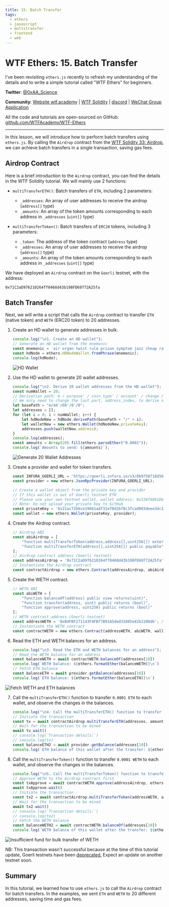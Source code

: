 ```yaml
---
title: 15. Batch Transfer
tags:
  - ethers
  - javascript
  - multitransfer
  - frontend
  - web
---
```


# WTF Ethers: 15. Batch Transfer

I've been revisiting `ethers.js` recently to refresh my understanding of the details and to write a simple tutorial called "WTF Ethers" for beginners.

**Twitter**: [@0xAA_Science](https://twitter.com/0xAA_Science)

**Community**: [Website wtf.academy](https://wtf.academy) | [WTF Solidity](https://github.com/AmazingAng/WTF-Solidity) | [discord](https://discord.gg/5akcruXrsk) | [WeChat Group Application](https://docs.google.com/forms/d/e/1FAIpQLSe4KGT8Sh6sJ7hedQRuIYirOoZK_85miz3dw7vA1-YjodgJ-A/viewform?usp=sf_link)

All the code and tutorials are open-sourced on GitHub: [github.com/WTFAcademy/WTF-Ethers](https://github.com/WTFAcademy/WTF-Ethers)

-----

In this lesson, we will introduce how to perform batch transfers using `ethers.js`. By calling the `Airdrop` contract from the [WTF Solidity 33: Airdrop](https://www.wtf.academy/solidity-application/Airdrop/), we can achieve batch transfers in a single transaction, saving gas fees.

## Airdrop Contract

Here is a brief introduction to the `Airdrop` contract, you can find the details in the WTF Solidity tutorial. We will mainly use 2 functions:

- `multiTransferETH()`: Batch transfers of `ETH`, including 2 parameters:
    - `_addresses`: An array of user addresses to receive the airdrop (`address[]` type)
    - `_amounts`: An array of the token amounts corresponding to each address in `_addresses` (`uint[]` type)

- `multiTransferToken()`: Batch transfers of `ERC20` tokens, including 3 parameters:
    - `_token`: The address of the token contract (`address` type)
    - `_addresses`: An array of user addresses to receive the airdrop (`address[]` type)
    - `_amounts`: An array of the token amounts corresponding to each address in `_addresses` (`uint[]` type)

We have deployed an `Airdrop` contract on the `Goerli` testnet, with the address:
```
0x71C2aD976210264ff0468d43b198FD69772A25fa
```

## Batch Transfer

Next, we will write a script that calls the `Airdrop` contract to transfer `ETH` (native token) and `WETH` (ERC20 token) to 20 addresses.

1. Create an HD wallet to generate addresses in bulk.
    ```js
    console.log("\n1. Create an HD wallet");
    // Generate an HD wallet from the mnemonic
    const mnemonic = `air organ twist rule prison symptom jazz cheap rather dizzy verb glare jeans orbit weapon universe require tired sing casino business anxiety seminar hunt`;
    const hdNode = ethers.HDNodeWallet.fromPhrase(mnemonic);
    console.log(hdNode);
    ```
    ![HD Wallet](img/15-1.png)

2. Use the HD wallet to generate 20 wallet addresses.
    ```js
    console.log("\n2. Derive 20 wallet addresses from the HD wallet");
    const numWallet = 20;
    // Derivation path: m / purpose' / coin_type' / account' / change / address_index
    // We only need to change the last part, address_index, to derive new wallets from hdNode
    let basePath = "m/44'/60'/0'/0";
    let addresses = [];
    for (let i = 0; i < numWallet; i++) {
        let hdNodeNew = hdNode.derivePath(basePath + "/" + i);
        let walletNew = new ethers.Wallet(hdNodeNew.privateKey);
        addresses.push(walletNew.address);
    }
    console.log(addresses);
    const amounts = Array(20).fill(ethers.parseEther("0.0001"));
    console.log(`Amounts to send: ${amounts}`);
    ```
    ![Generate 20 Wallet Addresses](img/15-2.png)

3. Create a provider and wallet for token transfers.
    ```js
    const INFURA_GOERLI_URL = 'https://goerli.infura.io/v3/8b9750710d56460d940aeff47967c4ba';
    const provider = new ethers.JsonRpcProvider(INFURA_GOERLI_URL);

    // Create a wallet object from the private key and provider
    // If this wallet is out of Goerli testnet ETH
    // Please use your own testnet wallet, wallet address: 0x338f8891D6BdC58eEB4754352459cC461EfD2a5E, please don't send any ETH to this address
    // Note: Do not upload your private key to GitHub
    const privateKey = '0x21ac72b6ce19661adf31ef0d2bf8c3fcad003deee3dc1a1a64f5fa3d6b049c06';
    const wallet = new ethers.Wallet(privateKey, provider);
    ```

4. Create the Airdrop contract.
    ```js
    // Airdrop ABI
    const abiAirdrop = [
        "function multiTransferToken(address,address[],uint256[]) external",
        "function multiTransferETH(address[],uint256[]) public payable",
    ];
    // Airdrop contract address (Goerli testnet)
    const addressAirdrop = '0x71C2aD976210264ff0468d43b198FD69772A25fa'; // Airdrop Contract
    // Instantiate the Airdrop contract
    const contractAirdrop = new ethers.Contract(addressAirdrop, abiAirdrop, wallet);
    ```

5. Create the WETH contract.
    ```js
    // WETH ABI
    const abiWETH = [
        "function balanceOf(address) public view returns(uint)",
        "function transfer(address, uint) public returns (bool)",
        "function approve(address, uint256) public returns (bool)"
    ];
    // WETH contract address (Goerli testnet)
    const addressWETH = '0xB4FBF271143F4FBf7B91A5ded31805e42b2208d6'; // WETH Contract
    // Instantiate the WETH contract
    const contractWETH = new ethers.Contract(addressWETH, abiWETH, wallet);
    ```

6. Read the ETH and WETH balances for an address.
    ```js
    console.log("\n3. Read the ETH and WETH balances for an address");
    // Read the WETH balance for an address
    const balanceWETH = await contractWETH.balanceOf(addresses[10])
    console.log(`WETH balance: ${ethers.formatEther(balanceWETH)}\n`)
    // Fetch ETH balance
    const balanceETH = await provider.getBalance(addresses[10])
    console.log(`ETH balance: ${ethers.formatEther(balanceETH)}\n`)
    ```
![Fetch WETH and ETH balances](img/15-3.png)

7. Call the `multiTransferETH()` function to transfer `0.0001 ETH` to each wallet, and observe the changes in the balances.
    ```js
    console.log("\n4. Call the multiTransferETH() function to transfer 0.0001 ETH to each wallet")
    // Initiate the transaction
    const tx = await contractAirdrop.multiTransferETH(addresses, amounts, {value: ethers.parseEther("0.002")})
    // Wait for the transaction to be mined
    await tx.wait()
    // console.log(`Transaction details:`)
    // console.log(tx)
    const balanceETH2 = await provider.getBalance(addresses[10])
    console.log(`ETH balance of this wallet after the transfer: ${ethers.formatEther(balanceETH2)}\n`)
    ```

8. Call the `multiTransferToken()` function to transfer `0.0001 WETH` to each wallet, and observe the changes in the balances.

    ```js
    console.log("\n5. Call the multiTransferToken() function to transfer 0.001 WETH to each wallet")
    // Approve WETH to the Airdrop contract first
    const txApprove = await contractWETH.approve(addressAirdrop, ethers.parseEther("1"))
    await txApprove.wait()
    // Initiate the transaction
    const tx2 = await contractAirdrop.multiTransferToken(addressWETH, addresses, amounts)
    // Wait for the transaction to be mined
    await tx2.wait()
    // console.log(`Transaction details:`)
    // console.log(tx2)
    // Fetch the WETH balance
    const balanceWETH2 = await contractWETH.balanceOf(addresses[10])
    console.log(`WETH balance of this wallet after the transfer: ${ethers.formatEther(balanceWETH2)}\n`)
    ```
![Insufficient fund for bulk transfer of WETH](img/15-4.png)

NB: This transaction wasn't successful because at the time of this tutorial update, Goerli testnets have been [deprecated.](https://ethereum.org/nb/developers/docs/networks#ethereum-testnets) Expect an update on another testnet soon.
## Summary

In this tutorial, we learned how to use `ethers.js` to call the `Airdrop` contract for batch transfers. In the examples, we sent `ETH` and `WETH` to 20 different addresses, saving time and gas fees.
